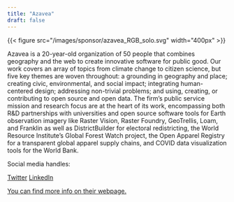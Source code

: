 ```yaml
---
title: "Azavea"
draft: false
---
```


{{< figure src="/images/sponsor/azavea_RGB_solo.svg" width="400px" >}}

Azavea is a 20-year-old organization of 50 people that combines geography and the web to create innovative software for public good. Our work covers an array of topics from climate change to citizen science, but five key themes are woven throughout: a grounding in geography and place; creating civic, environmental, and social impact; integrating human-centered design; addressing non-trivial problems; and using, creating, or contributing to open source and open data.
The firm’s public service mission and research focus are at the heart of its work, encompassing both R&D partnerships with universities and open source software tools for Earth observation imagery like Raster Vision, Raster Foundry, GeoTrellis, Loam, and Franklin as well as DistrictBuilder for electoral redistricting, the World Resource Institute’s Global Forest Watch project, the Open Apparel Registry for a transparent global apparel supply chains, and COVID data visualization tools for the World Bank.

Social media handles:

[Twitter](https://twitter.com/azavea) 
[LinkedIn](https://www.linkedin.com/company/azavea) 

[You can find more info on their webpage.](https://www.azavea.com/)

